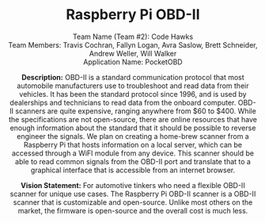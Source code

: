 # <center> Raspberry Pi OBD-II

<center>Team Name (Team #2): Code Hawks

<center>Team Members: Travis Cochran, Fallyn Logan, Avra Saslow, Brett Schneider, Andrew Weller, Will Walker

<center>Application Name: PocketOBD
    


**Description:**
OBD-II is a standard communication protocol that most automobile manufacturers use to troubleshoot and read data from their vehicles. It has been the standard protocol since $1996$, and is used by dealerships and technicians to read data from the onboard computer. OBD-II scanners are quite expensive, ranging anywhere from $\$ 60$ to $\$ 400$.  While the specifications are not open-source, there are online resources that have enough information about the standard that it should be possible to reverse engineer the signals. We plan on creating a home-brew scanner from a Raspberry Pi that hosts information on a local server, which can be accessed through a WiFI module from any device.  This scanner should be able to read common signals from the OBD-II port and translate that to a graphical interface that is accessible from an internet browser.

**Vision Statement:**
For automotive tinkers who need a flexible OBD-II scanner for unique use cases. The Raspberry Pi OBD-II scanner is a OBD-II scanner that is customizable and open-source. Unlike most others on the market, the firmware is open-source and the overall cost is much less.
